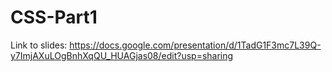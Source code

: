 # CSS-Part1

Link to slides: https://docs.google.com/presentation/d/1TadG1F3mc7L39Q-y7ImjAXuLOgBnhXqQU_HUAGjas08/edit?usp=sharing
